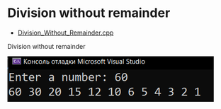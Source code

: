 # Division without remainder
* [Division_Without_Remainder.cpp](Division_Without_Remainder.cpp)
<p>Division without remainder</p>
<img src="/images/Division_Without_Remainder.png">
